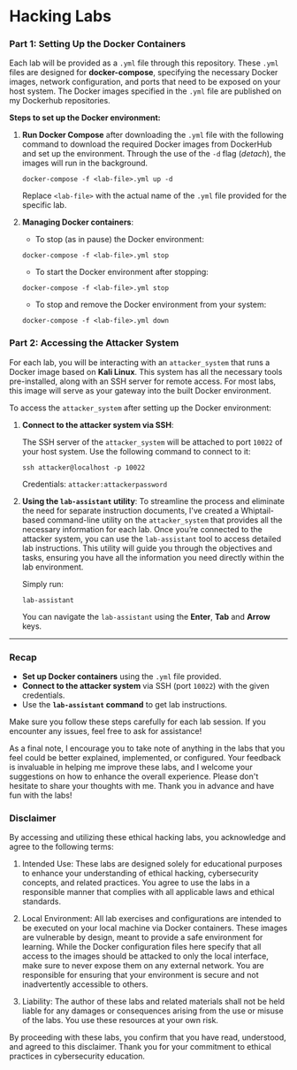 # Hacking Labs

### Part 1: Setting Up the Docker Containers

Each lab will be provided as a `.yml` file through this repository. These `.yml` files are designed for **docker-compose**, specifying the necessary Docker images, network configuration, and ports that need to be exposed on your host system. The Docker images specified in the `.yml` file are published on my Dockerhub repositories.

**Steps to set up the Docker environment:**
1. **Run Docker Compose** after downloading the `.yml` file with the following command to download the required Docker images from DockerHub and set up the environment. Through the use of the `-d` flag (*detach*), the images will run in the background.

   ```
   docker-compose -f <lab-file>.yml up -d
   ```

   Replace `<lab-file>` with the actual name of the `.yml` file provided for the specific lab.

2. **Managing Docker containers**:
   - To stop (as in pause) the Docker environment:
   ```
   docker-compose -f <lab-file>.yml stop
   ```
   - To start the Docker environment after stopping:
   ```
   docker-compose -f <lab-file>.yml stop
   ```
   - To stop and remove the Docker environment from your system:
   ```
   docker-compose -f <lab-file>.yml down
   ```

### Part 2: Accessing the Attacker System

For each lab, you will be interacting with an `attacker_system` that runs a Docker image based on **Kali Linux**. This system has all the necessary tools pre-installed, along with an SSH server for remote access. For most labs, this image will serve as your gateway into the built Docker environment.

To access the `attacker_system` after setting up the Docker environment:

1. **Connect to the attacker system via SSH**:

   The SSH server of the `attacker_system` will be attached to port `10022` of your host system. Use the following command to connect to it:

   ```
   ssh attacker@localhost -p 10022
   ```
   Credentials: `attacker:attackerpassword`

2. **Using the `lab-assistant` utility**:
   To streamline the process and eliminate the need for separate instruction documents, I've created a Whiptail-based command-line utility on the `attacker_system` that provides all the necessary information for each lab. Once you’re connected to the attacker system, you can use the `lab-assistant` tool to access detailed lab instructions. This utility will guide you through the objectives and tasks, ensuring you have all the information you need directly within the lab environment.

   Simply run:
   ```
   lab-assistant
   ```
   You can navigate the `lab-assistant` using the **Enter**, **Tab** and **Arrow** keys. 

---

### Recap

- **Set up Docker containers** using the `.yml` file provided.
- **Connect to the attacker system** via SSH (port `10022`) with the given credentials.
- Use the **`lab-assistant` command** to get lab instructions.

Make sure you follow these steps carefully for each lab session. If you encounter any issues, feel free to ask for assistance!

As a final note, I encourage you to take note of anything in the labs that you feel could be better explained, implemented, or configured. Your feedback is invaluable in helping me improve these labs, and I welcome your suggestions on how to enhance the overall experience. Please don't hesitate to share your thoughts with me. Thank you in advance and have fun with the labs!

### Disclaimer
By accessing and utilizing these ethical hacking labs, you acknowledge and agree to the following terms:
1. Intended Use: These labs are designed solely for educational purposes to enhance your understanding of ethical hacking, cybersecurity concepts, and related practices. You agree to use the labs in a responsible manner that complies with all applicable laws and ethical standards.

2. Local Environment: All lab exercises and configurations are intended to be executed on your local machine via Docker containers. These images are vulnerable by design, meant to provide a safe environment for learning. While the Docker configuration files here specify that all access to the images should be attacked to only the local interface, make sure to never expose them on any external network. You are responsible for ensuring that your environment is secure and not inadvertently accessible to others.

3. Liability: The author of these labs and related materials shall not be held liable for any damages or consequences arising from the use or misuse of the labs. You use these resources at your own risk.

By proceeding with these labs, you confirm that you have read, understood, and agreed to this disclaimer. Thank you for your commitment to ethical practices in cybersecurity education.

